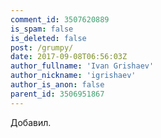 ```yaml
---
comment_id: 3507620889
is_spam: false
is_deleted: false
post: /grumpy/
date: 2017-09-08T06:56:03Z
author_fullname: 'Ivan Grishaev'
author_nickname: 'igrishaev'
author_is_anon: false
parent_id: 3506951867
---
```


<p>Добавил.</p>
